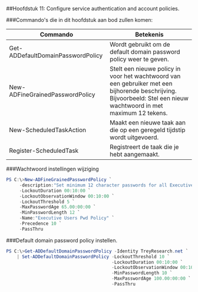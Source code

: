 ##Hoofdstuk 11: Configure service authentication and account policies.


###Commando's die in dit hoofdstuk aan bod zullen komen:

| Commando                          | Betekenis                                                                                                                                                           |
|-----------------------------------|---------------------------------------------------------------------------------------------------------------------------------------------------------------------|
| Get-ADDefaultDomainPasswordPolicy | Wordt gebruikt om de default domain password policy weer te geven.                                                                                                  |
| New-ADFineGrainedPasswordPolicy   | Stelt een nieuwe policy in voor het wachtwoord van een gebruiker met een bijhorende beschrijving. Bijvoorbeeld: Stel een nieuw wachtwoord in met maximum 12 tekens. |
| New-ScheduledTaskAction           | Maakt een nieuwe taak aan die op een geregeld tijdstip wordt uitgevoerd.                                                                                            |
| Register-ScheduledTask            | Registreert de taak die je hebt aangemaakt.

###Wachtwoord instellingen wijziging
```PowerShell
PS C:\>New-ADFineGrainedPasswordPolicy `
     -description:"Set minimum 12 character passwords for all Executives." `
     -LockoutDuration 00:10:00 `
     -LockoutObservationWindow 00:10:00 `
     -LockoutThreshold 5 `
     -MaxPasswordAge 65.00:00:00 `
     -MinPasswordLength 12 `
     -Name:"Executive Users Pwd Policy" `
     -Precedence 10 `
     -PassThru
```
###Default domain password policy instellen.
```PowerShell
PS C:\>Get-ADDefaultDomainPasswordPolicy -Identity TreyResearch.net `
    | Set-ADDefaultDomainPasswordPolicy -LockoutThreshold 10 `
                                        -LockoutDuration 00:10:00 `
                                        -LockoutObservationWindow 00:10:00 `
                                        -MinPasswordLength 10 `
                                        -MaxPasswordAge 100.00:00:00 `
                                        -PassThru
```
     